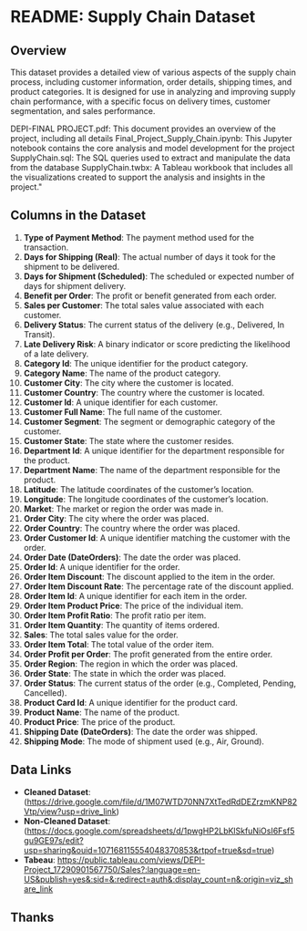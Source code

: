 # README: Supply Chain Dataset

## Overview
This dataset provides a detailed view of various aspects of the supply chain process, including customer information, order details, shipping times, and product categories. It is designed for use in analyzing and improving supply chain performance, with a specific focus on delivery times, customer segmentation, and sales performance.

DEPI-FINAL PROJECT.pdf: This document provides an overview of the project, including all details
Final_Project_Supply_Chain.ipynb: This Jupyter notebook contains the core analysis and model development for the project
SupplyChain.sql: The SQL queries used to extract and manipulate the data from the database
SupplyChain.twbx: A Tableau workbook that includes all the visualizations created to support the analysis and insights in the project."
## Columns in the Dataset

1. **Type of Payment Method**: The payment method used for the transaction.
2. **Days for Shipping (Real)**: The actual number of days it took for the shipment to be delivered.
3. **Days for Shipment (Scheduled)**: The scheduled or expected number of days for shipment delivery.
4. **Benefit per Order**: The profit or benefit generated from each order.
5. **Sales per Customer**: The total sales value associated with each customer.
6. **Delivery Status**: The current status of the delivery (e.g., Delivered, In Transit).
7. **Late Delivery Risk**: A binary indicator or score predicting the likelihood of a late delivery.
8. **Category Id**: The unique identifier for the product category.
9. **Category Name**: The name of the product category.
10. **Customer City**: The city where the customer is located.
11. **Customer Country**: The country where the customer is located.
12. **Customer Id**: A unique identifier for each customer.
13. **Customer Full Name**: The full name of the customer.
14. **Customer Segment**: The segment or demographic category of the customer.
15. **Customer State**: The state where the customer resides.
16. **Department Id**: A unique identifier for the department responsible for the product.
17. **Department Name**: The name of the department responsible for the product.
18. **Latitude**: The latitude coordinates of the customer’s location.
19. **Longitude**: The longitude coordinates of the customer’s location.
20. **Market**: The market or region the order was made in.
21. **Order City**: The city where the order was placed.
22. **Order Country**: The country where the order was placed.
23. **Order Customer Id**: A unique identifier matching the customer with the order.
24. **Order Date (DateOrders)**: The date the order was placed.
25. **Order Id**: A unique identifier for the order.
26. **Order Item Discount**: The discount applied to the item in the order.
27. **Order Item Discount Rate**: The percentage rate of the discount applied.
28. **Order Item Id**: A unique identifier for each item in the order.
29. **Order Item Product Price**: The price of the individual item.
30. **Order Item Profit Ratio**: The profit ratio per item.
31. **Order Item Quantity**: The quantity of items ordered.
32. **Sales**: The total sales value for the order.
33. **Order Item Total**: The total value of the order item.
34. **Order Profit per Order**: The profit generated from the entire order.
35. **Order Region**: The region in which the order was placed.
36. **Order State**: The state in which the order was placed.
37. **Order Status**: The current status of the order (e.g., Completed, Pending, Cancelled).
38. **Product Card Id**: A unique identifier for the product card.
39. **Product Name**: The name of the product.
40. **Product Price**: The price of the product.
41. **Shipping Date (DateOrders)**: The date the order was shipped.
42. **Shipping Mode**: The mode of shipment used (e.g., Air, Ground).

## Data Links

- **Cleaned Dataset**: (https://drive.google.com/file/d/1M07WTD70NN7XtTedRdDEZrzmKNP82Vtp/view?usp=drive_link)
- **Non-Cleaned Dataset**: (https://docs.google.com/spreadsheets/d/1pwgHP2LbKlSkfuNiOsI6Fsf5gu9GE97s/edit?usp=sharing&ouid=107168115554048370853&rtpof=true&sd=true)
- **Tabeau**: https://public.tableau.com/views/DEPI-Project_17290901567750/Sales?:language=en-US&publish=yes&:sid=&:redirect=auth&:display_count=n&:origin=viz_share_link

## Thanks
